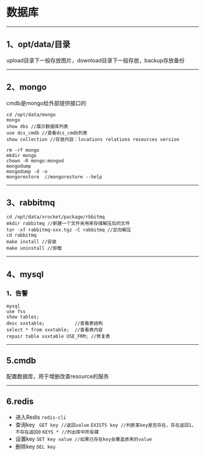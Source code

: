 # 数据库

-----

## 1、opt/data/目录

upload目录下一般存放图片，download目录下一般存放，backup存放备份

-------

## 2、mongo

cmdb是mongo给外部提供接口的

``` shell
cd /opt/data/mongo
mongo
show dbs //展示数据库列表
use dcs_cmdb //查看dcs_cmdb列表
show collection //存放内容：locations relations resources version 
```

```shell
rm -rf mongo
mkdir mongo
chown -R mongo:mongod
mongodump
mongodump -d -o 
mongorestore  //mongorestore --help

```

-----

## 3、rabbitmq

```shell
cd /opt/data/xrocket/package/rbbitmq
mkdir rabbitmq //新建一个文件夹用来存储解压后的文件
tar -xf rabbitmq-xxx.tgz -C rabbitmq //定向解压
cd rabbitmq
make install //安装
make uninstall //卸载
```

----

## 4、mysql

###   	1、告警

```mysql
mysql
use fss
show tables;
desc xxxtable;           //查看表结构
select * from xxxtable;  //查看表内容
repair table xxxtable USE_FRM; //修复表
```

---

## 5.cmdb

配置数据库，用于增删改查resource的服务

---

## 6.redis

* 进入Redis `redis-cli`
* 查询key ` GET key //返回value`  `EXISTS key //判断某key是否存在，存在返回1，不存在返回0` `KEYS * //列出库中所有键`
* 设置key  `SET key value //如果已存在key会覆盖原来的value`
* 删除key `DEL key` 